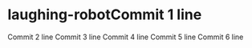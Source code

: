 # laughing-robotCommit 1 line
Commit 2 line
Commit 3 line
Commit 4 line
Commit 5 line
Commit 6 line
